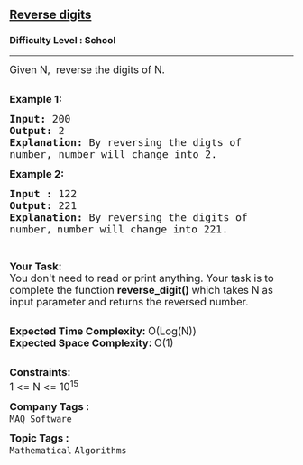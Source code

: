 <h2><a href="https://practice.geeksforgeeks.org/problems/reverse-digit0316/1?page=1&difficulty[]=-2&sortBy=submissions">Reverse digits</a></h2><h3>Difficulty Level : School</h3><hr><div class="problems_problem_content__Xm_eO"><p><span style="font-size:18px">Given N,&nbsp; reverse the digits of N.</span><br>
&nbsp;</p>

<p><span style="font-size:18px"><strong>Example 1:</strong></span></p>

<pre><span style="font-size:18px"><strong>Input: </strong>200
<strong>Output: </strong>2
<strong>Explanation: </strong>By reversing the digts of 
number, number will change into 2.</span>
</pre>

<p><span style="font-size:18px"><strong>Example 2:</strong></span></p>

<pre><span style="font-size:18px"><strong>Input : </strong>122
<strong>Output: </strong>221
<strong>Explanation: </strong>By reversing the digits of 
number,</span> <span style="font-size:18px">number will change into 221.</span>
</pre>

<p>&nbsp;</p>

<p><span style="font-size:18px"><strong>Your Task:</strong><br>
You don't need to read or print anything. Your task is to complete the function&nbsp;<strong>reverse_digit()&nbsp;</strong>which takes N as input parameter and returns the&nbsp;reversed number.</span><br>
&nbsp;</p>

<p><span style="font-size:18px"><strong>Expected Time Complexity:&nbsp;</strong>O(Log(N))<br>
<strong>Expected Space Complexity:&nbsp;</strong>O(1)</span><br>
&nbsp;</p>

<p><span style="font-size:18px"><strong>Constraints:</strong><br>
1 &lt;= N &lt;= 10<sup>15</sup></span></p>
</div><p><span style=font-size:18px><strong>Company Tags : </strong><br><code>MAQ Software</code>&nbsp;<br><p><span style=font-size:18px><strong>Topic Tags : </strong><br><code>Mathematical</code>&nbsp;<code>Algorithms</code>&nbsp;